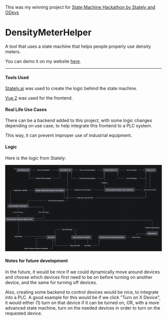 This was my winning project for [State Machine Hackathon by Stately and ODevs](https://www.eventbrite.com/e/state-machine-hackathon-by-stately-and-odevs-tickets-471547420027?aff=ebdssbcitybrowse)

# DensityMeterHelper
A tool that uses a state machine that helps people properly use density meters.

You can demo it on my website [here](https://jaked.co/demo).

---

#### Tools Used

[Stately.ai](https://stately.ai) was used to create the logic behind the 
state machine.

[Vue 2](https://v2.vuejs.org/v2/guide/) was used for the frontend.

#### Real Life Use Cases

There can be a backend added to this project, with some logic changes 
depending on use case, to help integrate this frontend to a PLC system.

This way, it can prevent improper use of industrial equipment.

#### Logic

Here is the logic from Stately:

![Logic Screenshot](./logic.png)


#### Notes for future development

In the future, it would be nice if we could dynamically move around devices and choose which devices first need to be on before turning on another device, and the same for turning off devices.

Also, creating some backend to control devices would be nice, to integrate into a PLC. A good example for this would be if we click "Turn on X Device", it would either (1) turn on that device if it can be turned on, OR, with a more advanced state machine, turn on the needed devices in order to turn on the requested device.
